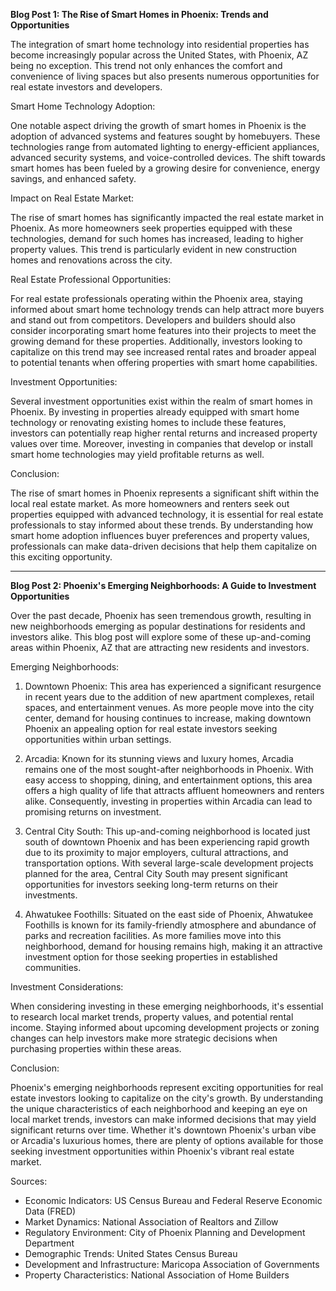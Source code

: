 **Blog Post 1: The Rise of Smart Homes in Phoenix: Trends and Opportunities**

The integration of smart home technology into residential properties has become increasingly popular across the United States, with Phoenix, AZ being no exception. This trend not only enhances the comfort and convenience of living spaces but also presents numerous opportunities for real estate investors and developers.

Smart Home Technology Adoption:

One notable aspect driving the growth of smart homes in Phoenix is the adoption of advanced systems and features sought by homebuyers. These technologies range from automated lighting to energy-efficient appliances, advanced security systems, and voice-controlled devices. The shift towards smart homes has been fueled by a growing desire for convenience, energy savings, and enhanced safety.

Impact on Real Estate Market:

The rise of smart homes has significantly impacted the real estate market in Phoenix. As more homeowners seek properties equipped with these technologies, demand for such homes has increased, leading to higher property values. This trend is particularly evident in new construction homes and renovations across the city.

Real Estate Professional Opportunities:

For real estate professionals operating within the Phoenix area, staying informed about smart home technology trends can help attract more buyers and stand out from competitors. Developers and builders should also consider incorporating smart home features into their projects to meet the growing demand for these properties. Additionally, investors looking to capitalize on this trend may see increased rental rates and broader appeal to potential tenants when offering properties with smart home capabilities.

Investment Opportunities:

Several investment opportunities exist within the realm of smart homes in Phoenix. By investing in properties already equipped with smart home technology or renovating existing homes to include these features, investors can potentially reap higher rental returns and increased property values over time. Moreover, investing in companies that develop or install smart home technologies may yield profitable returns as well.

Conclusion:

The rise of smart homes in Phoenix represents a significant shift within the local real estate market. As more homeowners and renters seek out properties equipped with advanced technology, it is essential for real estate professionals to stay informed about these trends. By understanding how smart home adoption influences buyer preferences and property values, professionals can make data-driven decisions that help them capitalize on this exciting opportunity.

---

**Blog Post 2: Phoenix's Emerging Neighborhoods: A Guide to Investment Opportunities**

Over the past decade, Phoenix has seen tremendous growth, resulting in new neighborhoods emerging as popular destinations for residents and investors alike. This blog post will explore some of these up-and-coming areas within Phoenix, AZ that are attracting new residents and investors.

Emerging Neighborhoods:

1. Downtown Phoenix:
This area has experienced a significant resurgence in recent years due to the addition of new apartment complexes, retail spaces, and entertainment venues. As more people move into the city center, demand for housing continues to increase, making downtown Phoenix an appealing option for real estate investors seeking opportunities within urban settings.

2. Arcadia:
Known for its stunning views and luxury homes, Arcadia remains one of the most sought-after neighborhoods in Phoenix. With easy access to shopping, dining, and entertainment options, this area offers a high quality of life that attracts affluent homeowners and renters alike. Consequently, investing in properties within Arcadia can lead to promising returns on investment.

3. Central City South:
This up-and-coming neighborhood is located just south of downtown Phoenix and has been experiencing rapid growth due to its proximity to major employers, cultural attractions, and transportation options. With several large-scale development projects planned for the area, Central City South may present significant opportunities for investors seeking long-term returns on their investments.

4. Ahwatukee Foothills:
Situated on the east side of Phoenix, Ahwatukee Foothills is known for its family-friendly atmosphere and abundance of parks and recreation facilities. As more families move into this neighborhood, demand for housing remains high, making it an attractive investment option for those seeking properties in established communities.

Investment Considerations:

When considering investing in these emerging neighborhoods, it's essential to research local market trends, property values, and potential rental income. Staying informed about upcoming development projects or zoning changes can help investors make more strategic decisions when purchasing properties within these areas.

Conclusion:

Phoenix's emerging neighborhoods represent exciting opportunities for real estate investors looking to capitalize on the city's growth. By understanding the unique characteristics of each neighborhood and keeping an eye on local market trends, investors can make informed decisions that may yield significant returns over time. Whether it's downtown Phoenix's urban vibe or Arcadia's luxurious homes, there are plenty of options available for those seeking investment opportunities within Phoenix's vibrant real estate market.

Sources:
- Economic Indicators: US Census Bureau and Federal Reserve Economic Data (FRED)
- Market Dynamics: National Association of Realtors and Zillow
- Regulatory Environment: City of Phoenix Planning and Development Department
- Demographic Trends: United States Census Bureau
- Development and Infrastructure: Maricopa Association of Governments
- Property Characteristics: National Association of Home Builders